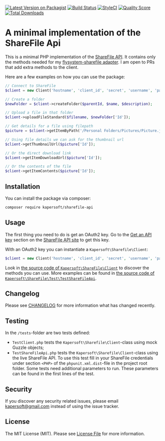 [![Latest Version on Packagist](https://img.shields.io/packagist/v/kapersoft/sharefile-api.svg?style=flat-square)](https://packagist.org/packages/kapersoft/sharefile-api)
[![Build Status](https://img.shields.io/travis/kapersoft/sharefile-api/master.svg?style=flat-square)](https://travis-ci.org/kapersoft/sharefile-api)
[![StyleCI](https://styleci.io/repos/101933034/shield?branch=master)](https://styleci.io/repos/101933034)
[![Quality Score](https://img.shields.io/scrutinizer/g/kapersoft/sharefile-api.svg?style=flat-square)](https://scrutinizer-ci.com/g/kapersoft/sharefile-api)
[![Total Downloads](https://img.shields.io/packagist/dt/kapersoft/sharefile-api.svg?style=flat-square)](https://packagist.org/packages/kapersoft/sharefile-api)

# A minimal implementation of the ShareFile Api
This is a minimal PHP implementation of the [ShareFile API](https://api.sharefile.com). It contains only the methods needed for my [flysystem-sharefile adapter](https://github.com/kapersoft/flysystem-sharefile). I am open to PRs that add extra methods to the client. 

Here are a few examples on how you can use the package:
```php
// Connect to ShareFile
$client = new Client('hostname', 'client_id', 'secret', 'username', 'password');

// Create a folder
$newFolder = $client->createFolder($parentId, $name, $description);

// Upload a file in that folder 
$client->uploadFileStandard($filename, $newFolder['Id']);

// Get details for a file using filepath
$picture = $client->getItemByPath('/Personal Folders/Pictures/Picture.jpg');

// Using file details we can ask for the thumbnail url
$client->getThumbnailUrl($picture['Id']);

// Or the direct download link
$client->getItemDownloadUrl($picture['Id']);

// Or the contents of the file
$client->getItemContents($picture['Id']);
```

## Installation
You can install the package via composer:
``` bash
composer require kapersoft/sharefile-api
```

## Usage
The first thing you need to do is get an OAuth2 key. Go to the [Get an API key](https://api.sharefile.com/rest/oauth2-request.aspx) section on the [ShareFile API site](https://api.sharefile.com/) to get this key.

With an OAuth2 key you can instantiate a `Kapersoft\Sharefile\Client`:
```php
$client = new Client('hostname', 'client_id', 'secret', 'username', 'password');
```

Look in [the source code of `Kapersoft\ShareFile\Client`](https://github.com/kapersoft/sharefile-api/blob/master/src/Client.php) to discover the methods you can use. More examples can be found in [the source code of `Kapersoft\ShareFile\Test\TestShareFileApi`](https://github.com/kapersoft/sharefile-api/blob/master/tests/TestShareFileApi.php).

## Changelog
Please see [CHANGELOG](CHANGELOG.md) for more information what has changed recently.

## Testing
In the `/tests`-folder are two tests defined:
- `TestClient.php` tests the `Kapersoft\Sharefile\Client`-class using mock Guzzle objects;
- `TestShareFileApi.php` tests the `Kapersoft\Sharefile\Client`-class using the live ShareFile API. To use this test fill in your ShareFile credentials under section `<PHP>` of the `phpunit.xml.dist`-file in the project root folder. Some tests need additional parameters to run. These parameters can be found in the first lines of the test.
 
## Security
If you discover any security related issues, please email kapersoft@gmail.com instead of using the issue tracker.

## License
The MIT License (MIT). Please see [License File](LICENSE.txt) for more information.
